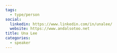 ```yaml
---
tags:
  - type/person
social:
  linkedin: https://www.linkedin.com/in/unalee/
  website: https://www.andalsotoo.net
title: Una Lee
categories:
  - speaker
---
```


